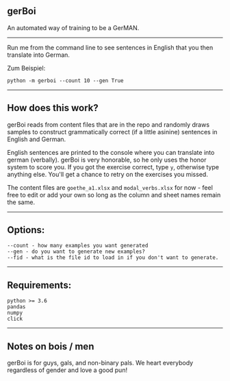 gerBoi
---

An automated way of training to be a GerMAN.

---
Run me from the command line to see sentences in English that you then translate into German.

Zum Beispiel:
```angular2
python -m gerboi --count 10 --gen True
```
---
## How does this work?

gerBoi reads from content files that are in the repo and randomly draws samples to construct grammatically correct (if a little asinine) sentences in English and German. 

English sentences are printed to the console where you can translate into german (verbally).  gerBoi is very honorable, so he only uses the honor system to score you.  If you got the exercise correct, type `y`, otherwise type anything else.  You'll get a chance to retry on the exercises you missed.

The content files are `goethe_a1.xlsx` and `modal_verbs.xlsx` for now - feel free to edit or add your own so long as the column and sheet names remain the same.

---

## Options:
```angular2
--count - how many examples you want generated
--gen - do you want to generate new examples?
--fid - what is the file id to load in if you don't want to generate.
```
---
## Requirements:
```angular2
python >= 3.6
pandas
numpy
click
```
---
## Notes on bois / men
gerBoi is for guys, gals, and non-binary pals.  We heart everybody regardless of gender and love a good pun!